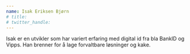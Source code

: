 ```yaml
---
name: Isak Eriksen Bjørn
# title: 
# twitter_handle: 
---
```

Isak er en utvikler som har variert erfaring med digital id fra bla BankID og Vipps. 
Han brenner for å lage forvaltbare løsninger og kake.
